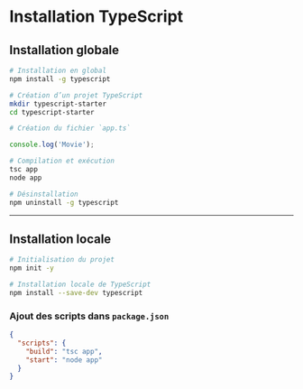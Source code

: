 # Installation TypeScript

## Installation globale

```bash
# Installation en global
npm install -g typescript

# Création d’un projet TypeScript
mkdir typescript-starter
cd typescript-starter

# Création du fichier `app.ts`
```

```typescript
console.log('Movie');
```

```bash
# Compilation et exécution
tsc app
node app

# Désinstallation
npm uninstall -g typescript
```

---

## Installation locale

```bash
# Initialisation du projet
npm init -y

# Installation locale de TypeScript
npm install --save-dev typescript
```

### Ajout des scripts dans `package.json`
```json
{
  "scripts": {
    "build": "tsc app",
    "start": "node app"
  }
}
```
